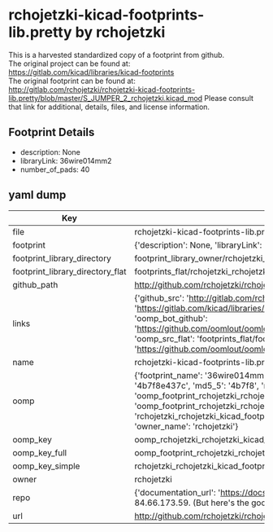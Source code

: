 # rchojetzki-kicad-footprints-lib.pretty by rchojetzki  
This is a harvested standardized copy of a footprint from github.  
The original project can be found at:  
https://gitlab.com/kicad/libraries/kicad-footprints  
The original footprint can be found at:
http://gitlab.com/rchojetzki/rchojetzki-kicad-footprints-lib.pretty/blob/master/S_JUMPER_2_rchojetzki.kicad_mod
Please consult that link for additional, details, files, and license information.  
## Footprint Details
* description: None  
* libraryLink: 36wire014mm2  
* number_of_pads: 40  
## yaml dump  
| Key | Value |  
| --- | --- |  
| file | rchojetzki-kicad-footprints-lib.pretty/36wire014mm2.kicad_mod |  
| footprint | {'description': None, 'libraryLink': '36wire014mm2', 'number_of_pads': 40} |  
| footprint_library_directory | footprint_library_owner/rchojetzki_rchojetzki-kicad-footprints-lib.pretty |  
| footprint_library_directory_flat | footprints_flat/rchojetzki_rchojetzki_kicad_footprints_lib_36wire014mm2/working |  
| github_path | http://github.com/rchojetzki/rchojetzki-kicad-footprints-lib.pretty/blob/master/36wire014mm2.kicad_mod |  
| links | {'github_src': 'http://gitlab.com/rchojetzki/rchojetzki-kicad-footprints-lib.pretty/blob/master/S_JUMPER_2_rchojetzki.kicad_mod', 'github_src_repo': 'https://gitlab.com/kicad/libraries/kicad-footprints', 'oomp_bot': 'footprints/rchojetzki_rchojetzki_kicad_footprints_lib_36wire014mm2/working', 'oomp_bot_github': 'https://github.com/oomlout/oomlout_oomp_footprint_bot/tree/main/footprints/rchojetzki_rchojetzki_kicad_footprints_lib_36wire014mm2/working', 'oomp_src_flat': 'footprints_flat/footprints_flat/rchojetzki_rchojetzki_kicad_footprints_lib_36wire014mm2/working', 'oomp_src_flat_github': 'https://github.com/oomlout/oomlout_oomp_footprint_src/tree/main/footprints_flat/rchojetzki_rchojetzki_kicad_footprints_lib_36wire014mm2/working'} |  
| name | rchojetzki-kicad-footprints-lib.pretty |  
| oomp | {'footprint_name': '36wire014mm2', 'library_name': 'rchojetzki_kicad_footprints_lib', 'md5': '4b7f8e437c0a31e08d1a70726da6ea56', 'md5_10': '4b7f8e437c', 'md5_5': '4b7f8', 'md5_6': '4b7f8e', 'oomp_key': 'oomp_rchojetzki_rchojetzki_kicad_footprints_lib_36wire014mm2', 'oomp_key_extra': 'oomp_footprint_rchojetzki_rchojetzki_kicad_footprints_lib_36wire014mm2', 'oomp_key_full': 'oomp_footprint_rchojetzki_rchojetzki_kicad_footprints_lib_36wire014mm2_4b7f8e', 'oomp_key_simple': 'rchojetzki_rchojetzki_kicad_footprints_lib_36wire014mm2', 'original_filename': 'rchojetzki-kicad-footprints-lib.pretty/36wire014mm2.kicad_mod', 'owner_name': 'rchojetzki'} |  
| oomp_key | oomp_rchojetzki_rchojetzki_kicad_footprints_lib_36wire014mm2 |  
| oomp_key_full | oomp_footprint_rchojetzki_rchojetzki_kicad_footprints_lib_36wire014mm2 |  
| oomp_key_simple | rchojetzki_rchojetzki_kicad_footprints_lib_36wire014mm2 |  
| owner | rchojetzki |  
| repo | {'documentation_url': 'https://docs.github.com/rest/overview/resources-in-the-rest-api#rate-limiting', 'message': "API rate limit exceeded for 84.66.173.59. (But here's the good news: Authenticated requests get a higher rate limit. Check out the documentation for more details.)"} |  
| url | http://github.com/rchojetzki/rchojetzki-kicad-footprints-lib.pretty |  

